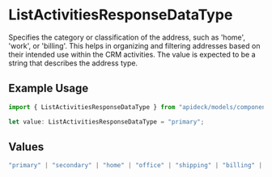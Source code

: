 # ListActivitiesResponseDataType

Specifies the category or classification of the address, such as 'home', 'work', or 'billing'. This helps in organizing and filtering addresses based on their intended use within the CRM activities. The value is expected to be a string that describes the address type.

## Example Usage

```typescript
import { ListActivitiesResponseDataType } from "apideck/models/components";

let value: ListActivitiesResponseDataType = "primary";
```

## Values

```typescript
"primary" | "secondary" | "home" | "office" | "shipping" | "billing" | "other"
```